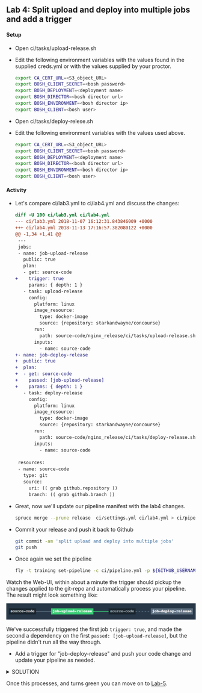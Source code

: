 ## Lab 4: Split upload and deploy into multiple jobs and add a trigger

#### Setup
* Open ci/tasks/upload-release.sh
* Edit the following environment variables with the values found in the supplied creds.yml or with the values supplied by your proctor.

  ```bash
  export CA_CERT_URL=<S3_object_URL>
  export BOSH_CLIENT_SECRET=<bosh password>
  export BOSH_DEPLOYMENT=<deployment name>
  export BOSH_DIRECTOR=<bosh director url>
  export BOSH_ENVIRONMENT=<bosh director ip>
  export BOSH_CLIENT=<bosh user>
  ```

* Open ci/tasks/deploy-relese.sh
* Edit the following environment variables with the values used above.

  ```bash
  export CA_CERT_URL=<S3_object_URL>
  export BOSH_CLIENT_SECRET=<bosh password>
  export BOSH_DEPLOYMENT=<deployment name>
  export BOSH_DIRECTOR=<bosh director url>
  export BOSH_ENVIRONMENT=<bosh director ip>
  export BOSH_CLIENT=<bosh user>
  ```

#### Activity
* Let's compare ci/lab3.yml to ci/lab4.yml and discuss the changes:

	```diff
	diff -U 100 ci/lab3.yml ci/lab4.yml
	--- ci/lab3.yml	2018-11-07 16:12:31.843846009 +0000
	+++ ci/lab4.yml	2018-11-13 17:16:57.382080122 +0000
	@@ -1,34 +1,41 @@
	 ---
	 jobs:
	 - name: job-upload-release
	   public: true
	   plan:
	   - get: source-code
	+    trigger: true
	     params: { depth: 1 }
	   - task: upload-release
	     config:
	       platform: linux
	       image_resource:
	         type: docker-image
	         source: {repository: starkandwayne/concourse}
	       run:
	         path: source-code/nginx_release/ci/tasks/upload-release.sh
	       inputs:
	         - name: source-code
	+- name: job-deploy-release
	+  public: true
	+  plan:
	+  - get: source-code
	+    passed: [job-upload-release]
	+    params: { depth: 1 }
	   - task: deploy-release
	     config:
	       platform: linux
	       image_resource:
	         type: docker-image
	         source: {repository: starkandwayne/concourse}
	       run:
	         path: source-code/nginx_release/ci/tasks/deploy-release.sh
	       inputs:
	         - name: source-code
	
	 resources:
	 - name: source-code
	   type: git
	   source:
	     uri: (( grab github.repository ))
	     branch: (( grab github.branch ))
	```

* Great, now we'll update our pipeline manifest with the lab4 changes. 

	```bash
	spruce merge --prune release  ci/settings.yml ci/lab4.yml > ci/pipeline.yml
	```

* Commit your release and push it back to Github
	```bash
	git commit -am 'split upload and deploy into multiple jobs'
	git push
	```

* Once again we set the pipeline 

	```bash
	fly -t training set-pipeline -c ci/pipeline.yml -p ${GITHUB_USERNAME}-pipeline
	```
	
Watch the Web-UI, within about a minute the trigger should pickup the changes applied to the git-repo and automatically process your pipeline. The result might look something like:

![lab4_pipeline](./images/lab4_pipeline_Concourse.png)

We've successfully triggered the first job `trigger: true`, and made the second a dependency on the first `passed: [job-upload-release]`, but the pipeline didn't run all the way through.

* Add a trigger for "job-deploy-release" and push your code change and update your pipeline as needed.

<details><summary>SOLUTION</summary>

* Great, now we'll update our pipeline manifest with the lab4 changes. 

	```bash
	spruce merge --prune release  ci/settings.yml ci/lab4a.yml > ci/pipeline.yml
	```

* Commit your release and push it back to Github
	```bash
	git commit -am 'split upload and deploy into multiple jobs'
	git push
	```

* Once again we set the pipeline 

	```bash
	fly -t training set-pipeline -c ci/pipeline.yml -p ${GITHUB_USERNAME}-pipeline
	```

</details>


Once this processes, and turns green you can move on to [Lab-5](lab-5.md).